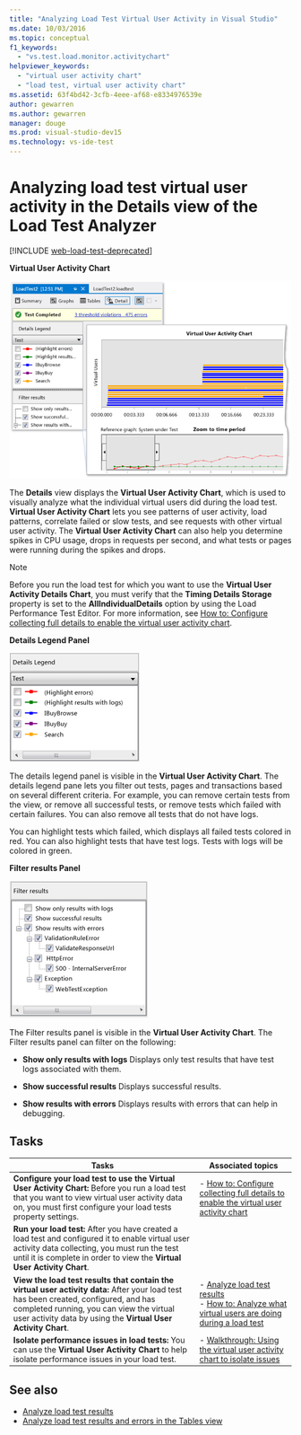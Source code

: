 ```yaml
---
title: "Analyzing Load Test Virtual User Activity in Visual Studio"
ms.date: 10/03/2016
ms.topic: conceptual
f1_keywords:
  - "vs.test.load.monitor.activitychart"
helpviewer_keywords:
  - "virtual user activity chart"
  - "load test, virtual user activity chart"
ms.assetid: 63f4bd42-3cfb-4eee-af68-e8334976539e
author: gewarren
ms.author: gewarren
manager: douge
ms.prod: visual-studio-dev15
ms.technology: vs-ide-test
---
```

# Analyzing load test virtual user activity in the Details view of the Load Test Analyzer

[!INCLUDE [web-load-test-deprecated](includes/web-load-test-deprecated.md)]

**Virtual User Activity Chart**

![Virtual User Activity Chart](../test/media/virtual_actchart.png)

The **Details** view displays the **Virtual User Activity Chart**, which is used to visually analyze what the individual virtual users did during the load test. **Virtual User Activity Chart** lets you see patterns of user activity, load patterns, correlate failed or slow tests, and see requests with other virtual user activity. The **Virtual User Activity Chart** can also help you determine spikes in CPU usage, drops in requests per second, and what tests or pages were running during the spikes and drops.

> [!NOTE]
> Before you run the load test for which you want to use the **Virtual User Activity Details Chart**, you must verify that the **Timing Details Storage** property is set to the **AllIndividualDetails** option by using the Load Performance Test Editor. For more information, see [How to: Configure collecting full details to enable the virtual user activity chart](../test/how-to-configure-load-tests-to-collect-full-details.md).

 **Details Legend Panel**

 ![Details legend panel](../test/media/ltest_detailslegend.png)

 The details legend panel is visible in the **Virtual User Activity Chart**. The details legend pane lets you filter out tests, pages and transactions based on several different criteria. For example, you can remove certain tests from the view, or remove all successful tests, or remove tests which failed with certain failures. You can also remove all tests that do not have logs.

 You can highlight tests which failed, which displays all failed tests colored in red. You can also highlight tests that have test logs. Tests with logs will be colored in green.

 **Filter results Panel**

 ![Filter results panel](../test/media/ltest_filterresults.png)

 The Filter results panel is visible in the **Virtual User Activity Chart**. The Filter results panel can filter on the following:

-   **Show only results with logs** Displays only test results that have test logs associated with them.

-   **Show successful results** Displays successful results.

-   **Show results with errors** Displays results with errors that can help in debugging.

## Tasks

|Tasks|Associated topics|
|-|-|
|**Configure your load test to use the Virtual User Activity Chart:** Before you run a load test that you want to view virtual user activity data on, you must first configure your load tests property settings.|-   [How to: Configure collecting full details to enable the virtual user activity chart](../test/how-to-configure-load-tests-to-collect-full-details.md)|
|**Run your load test:** After you have created a load test and configured it to enable virtual user activity data collecting, you must run the test until it is complete in order to view the **Virtual User Activity Chart**.||
|**View the load test results that contain the virtual user activity data:** After your load test has been created, configured, and has completed running, you can view the virtual user activity data by using the **Virtual User Activity Chart**.|-   [Analyze load test results](../test/analyze-load-test-results-using-the-load-test-analyzer.md)<br />-   [How to: Analyze what virtual users are doing during a load test](../test/how-to-analyze-virtual-user-activity-during-a-load-test.md)|
|**Isolate performance issues in load tests:** You can use the **Virtual User Activity Chart** to help isolate performance issues in your load test.|-   [Walkthrough: Using the virtual user activity chart to isolate issues](../test/walkthrough-use-the-virtual-user-activity-chart-to-isolate-issues.md)|

## See also

- [Analyze load test results](../test/analyze-load-test-results-using-the-load-test-analyzer.md)
- [Analyze load test results and errors in the Tables view](../test/analyze-load-test-results-and-errors-in-the-tables-view.md)